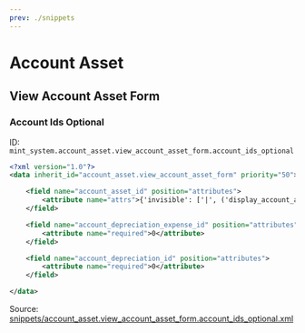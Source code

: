 ```yaml
---
prev: ./snippets
---
```

# Account Asset
## View Account Asset Form  
### Account Ids Optional  
ID: `mint_system.account_asset.view_account_asset_form.account_ids_optional`  
```xml
<?xml version="1.0"?>
<data inherit_id="account_asset.view_account_asset_form" priority="50">

    <field name="account_asset_id" position="attributes">
		<attribute name="attrs">{'invisible': ['|', ('display_account_asset_id', '=', False), ('asset_type', '!=', 'purchase')]}</attribute>
	</field>

	<field name="account_depreciation_expense_id" position="attributes">
		<attribute name="required">0</attribute>
	</field>

    <field name="account_depreciation_id" position="attributes">
		<attribute name="required">0</attribute>
	</field>

</data>
```
Source: [snippets/account_asset.view_account_asset_form.account_ids_optional.xml](https://github.com/Mint-System/Odoo-Development/tree/14.0/snippets/account_asset.view_account_asset_form.account_ids_optional.xml)

